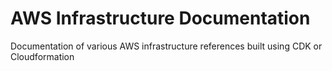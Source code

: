 # AWS Infrastructure Documentation

Documentation of various AWS infrastructure references built using CDK or Cloudformation
